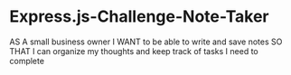 # Express.js-Challenge-Note-Taker
AS A small business owner I WANT to be able to write and save notes SO THAT I can organize my thoughts and keep track of tasks I need to complete
